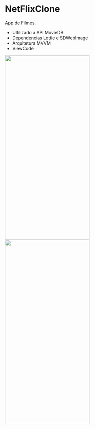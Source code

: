 # NetFlixClone

App de Filmes.

* Ultilizado a API MovieDB.
* Dependencias Lottie e SDWebImage
* Arquitetura MVVM
* ViewCode

<p align="start">
<img align="start" width="270" height="590" src="https://github.com/DevEzequias/NetFlixClone/assets/87769114/6f7ad66c-d731-43e9-91c5-6142a5d00461.jpg">
<img align="start" width="270" height="590" src="https://github.com/DevEzequias/NetFlixClone/assets/87769114/7f29a2da-f58f-4df5-babd-7377972225d9.jpg">
<br />
</p>
